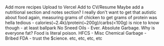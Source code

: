 Add more recipes
Upload to Vercel
Add to CV/Resume
Maybe add a nutritional section and notes section?
I really don't want to get that autistic about food again, measuring grams of chicken to get grams of protein was hella tedious -
calories(~2.4k)/protein(~200g)/carbs(<100g)  is nice to know though - at least ballpark
No Sneed Oils - Ever. Absolute Garbage. Why is everyone fat? Food is literal poison. 
HFCS  - Misc Chemical Garbage - Bribed FDA - trust the $cience. etc, etc, etc, etc 